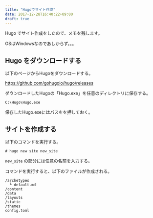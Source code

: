 ```yaml
---
title: "Hugoでサイト作成"
date: 2017-12-28T16:40:22+09:00
draft: true
---
```


Hugo でサイト作成をしたので、メモを残します。

OSはWindowsなのであしからず。。。

## Hugo をダウンロードする

以下のページからHugoをダウンロードする。

https://github.com/gohugoio/hugo/releases

ダウンロードしたHugoの「Hugo.exe」を任意のディレクトリに保存する。

```
C:\Hugo\Hugo.exe
```

保存したHugo.exeにはパスをを押しておく。

## サイトを作成する

以下のコマンドを実行する。

```
# hugo new site new_site
```

`new_site` の部分には任意の名前を入力する。

コマンドを実行すると、以下のファイルが作成される。

```
/archetypes
  └ default.md
/content
/data
/layouts
/static
/themes
config.toml
```